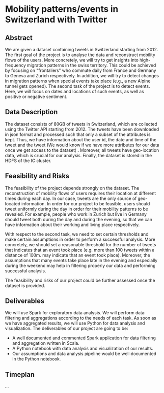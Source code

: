 # Mobility patterns/events in Switzerland with Twitter

## Abstract

We are given a dataset containing tweets in Switzerland starting from 2012. The first goal of the project is to analyse the data and reconstruct mobility flows of the users. More concretely, we will try to get insights into high-frequency migration patterns in the swiss territory. This could be achieved by focusing on "frontaliers" who commute daily from France and Germany to Geneva and Zurich respectively. In addition, we will try to detect changes in migration patterns when special events take place (e.g., a new Alpine tunnel gets opened). The second task of the project is to detect events. Here, we will focus on dates and locations of such events, as well as positive or negative sentiment.

## Data Description

The dataset consists of 80GB of tweets in Switzerland, which are collected using the Twitter API starting from 2012. The tweets have been downloaded in json format and processed such that only a subset of the attributes is kept. Thus, we have information about the user id, the date and time of the tweet and the tweet (We would know if we have more attributes for our data once we get access to the dataset) . Moreover, all tweets have geo-location data, which is crucial for our analysis. Finally, the dataset is stored in the HDFS of the IC cluster.

## Feasibility and Risks

The feasibility of the project depends strongly on the dataset. The reconstruction of mobility flows of users requires their location at different times during each day. In our case, tweets are the only source of geo-located information. In order for our project to be feasible, users should tweet uniformly during the day in order for their mobility patterns to be revealed. For example, people who work in Zurich but live in Germany should tweet both during the day and during the evening, so that we can have information about their working and living place respectively.

With respect to the second task, we need to set certain thresholds and make certain assumptions in order to perform a successful analysis. More concretely, we should set a reasonable threshold for the number of tweets that indicates that an event took place (e.g. more than 100 tweets within a distance of 100m. may indicate that an event took place). Moreover, the assumptions that many events take place late in the evening and especially during the weekend may help in filtering properly our data and performing successful analysis.

The feasibility and risks of our project could be further assessed once the dataset is provided.

## Deliverables

We will use Spark for exploratory data analysis. We will perform data filtering and aggregations according to the needs of each task. As soon as we have aggregated results, we will use Python for data analysis and visualization. The deliverables of our project are going to be:

- A well documented and commented Spark application for data filtering and aggregation written in Scala.
- A Python notebook with data analysis and visualization of our results. 
- Our assumptions and data analysis pipeline would be well documented in the Python notebook.


## Timeplan
...
